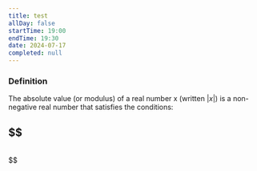 ```yaml
---
title: test
allDay: false
startTime: 19:00
endTime: 19:30
date: 2024-07-17
completed: null
---
```

### **Definition** 

The absolute value (or modulus) of a real number x (written $| x |$) is a non-negative real number that satisfies the conditions:

## $$
\
$$
